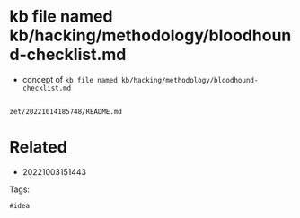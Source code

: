 # kb file named kb/hacking/methodology/bloodhound-checklist.md

- concept of `kb file named kb/hacking/methodology/bloodhound-checklist.md`

```
```

` zet/20221014185748/README.md `

# Related

- 20221003151443

Tags:

    #idea
